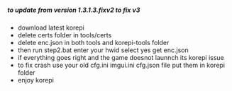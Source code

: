 ##### to update from version 1.3.1.3.fixv2 to fix v3
 - download latest korepi
 - delete certs folder in tools/certs
 - delete enc.json in both tools and korepi-tools folder
 - then run step2.bat enter your hwid select yes get enc.json
 - if everything goes right and the game doesnot launnch its korepi issue
 - to fix crash use your old cfg.ini imgui.ini cfg.json file put them in korepi folder
 - enjoy korepi
